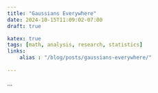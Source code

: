 ```yaml
---
title: "Gaussians Everywhere"
date: 2024-10-15T11:09:02-07:00
draft: true

katex: true
tags: [math, analysis, research, statistics]
links:
    alias : "/blog/posts/gaussians-everywhere/"
    
---
```


...
